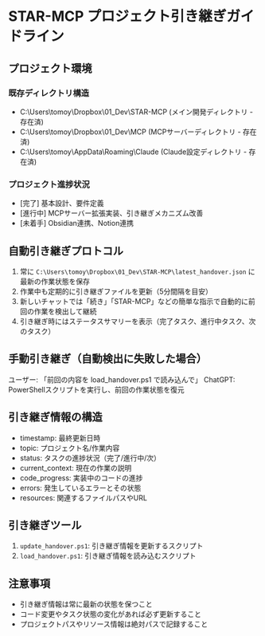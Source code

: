 # STAR-MCP プロジェクト引き継ぎガイドライン

## プロジェクト環境
### 既存ディレクトリ構造
- C:\Users\tomoy\Dropbox\01_Dev\STAR-MCP (メイン開発ディレクトリ - 存在済)
- C:\Users\tomoy\Dropbox\01_Dev\MCP (MCPサーバーディレクトリ - 存在済)
- C:\Users\tomoy\AppData\Roaming\Claude (Claude設定ディレクトリ - 存在済)

### プロジェクト進捗状況
- [完了] 基本設計、要件定義
- [進行中] MCPサーバー拡張実装、引き継ぎメカニズム改善
- [未着手] Obsidian連携、Notion連携

## 自動引き継ぎプロトコル
1. 常に `C:\Users\tomoy\Dropbox\01_Dev\STAR-MCP\latest_handover.json` に最新の作業状態を保存
2. 作業中も定期的に引き継ぎファイルを更新（5分間隔を目安）
3. 新しいチャットでは「続き」「STAR-MCP」などの簡単な指示で自動的に前回の作業を検出して継続
4. 引き継ぎ時にはステータスサマリーを表示（完了タスク、進行中タスク、次のタスク）

## 手動引き継ぎ（自動検出に失敗した場合）
ユーザー: 「前回の内容を load_handover.ps1 で読み込んで」
ChatGPT: PowerShellスクリプトを実行し、前回の作業状態を復元

## 引き継ぎ情報の構造
- timestamp: 最終更新日時
- topic: プロジェクト名/作業内容
- status: タスクの進捗状況（完了/進行中/次）
- current_context: 現在の作業の説明
- code_progress: 実装中のコードの進捗
- errors: 発生しているエラーとその状態
- resources: 関連するファイルパスやURL

## 引き継ぎツール
1. `update_handover.ps1`: 引き継ぎ情報を更新するスクリプト
2. `load_handover.ps1`: 引き継ぎ情報を読み込むスクリプト

## 注意事項
- 引き継ぎ情報は常に最新の状態を保つこと
- コード変更やタスク状態の変化があれば必ず更新すること
- プロジェクトパスやリソース情報は絶対パスで記録すること
